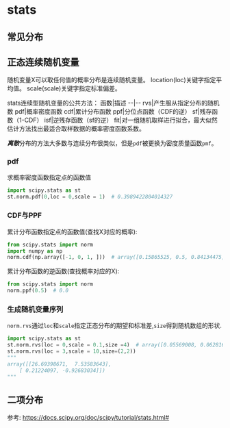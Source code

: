 # stats


## 常见分布



## 正态连续随机变量
随机变量X可以取任何值的概率分布是连续随机变量。 location(loc)关键字指定平均值。 scale(scale)关键字指定标准偏差。

stats连续型随机变量的公共方法：
函数|描述
--|--
rvs|产生服从指定分布的随机数
pdf|概率密度函数
cdf|累计分布函数
ppf|分位点函数（CDF的逆）
sf|残存函数（1-CDF）
isf|逆残存函数（sf的逆）
fit|对一组随机取样进行拟合，最大似然估计方法找出最适合取样数据的概率密度函数系数。

***离散***分布的方法大多数与连续分布很类似，但是`pdf`被更换为密度质量函数`pmf`。


### pdf
求概率密度函数指定点的函数值
```python
import scipy.stats as st
st.norm.pdf(0,loc = 0,scale = 1)  # 0.3989422804014327
```


### CDF与PPF
累计分布函数指定点的函数值(查找X对应的概率):
```python
from scipy.stats import norm
import numpy as np
norm.cdf(np.array([-1, 0, 1, ]))  # array([0.15865525, 0.5, 0.84134475])
```
累计分布函数的逆函数(查找概率对应的X):
```python
from scipy.stats import norm
norm.ppf(0.5)  # 0.0
```

### 生成随机变量序列
`norm.rvs`通过`loc`和`scale`指定正态分布的期望和标准差,`size`得到随机数组的形状.


```python
import scipy.stats as st 
st.norm.rvs(loc = 0,scale = 0.1,size =4)  # array([0.05569008, 0.06281672, 0.02828948, 0.00240669])
st.norm.rvs(loc = 3,scale = 10,size=(2,2))
"""
array([[26.69398671,  7.53583643],
    [ 0.21224097, -0.92683034]])
"""
```






## 二项分布




参考:
https://docs.scipy.org/doc/scipy/tutorial/stats.html#